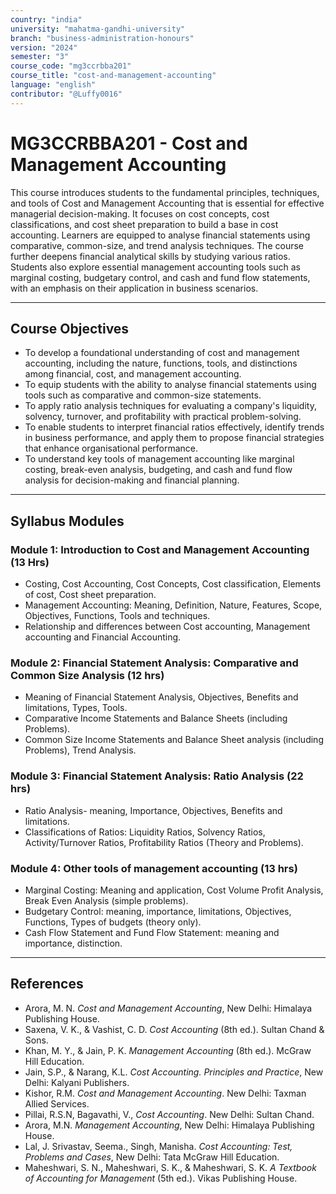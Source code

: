 ```yaml
---
country: "india"
university: "mahatma-gandhi-university"
branch: "business-administration-honours"
version: "2024"
semester: "3"
course_code: "mg3ccrbba201"
course_title: "cost-and-management-accounting"
language: "english"
contributor: "@Luffy0016"
---
```

# MG3CCRBBA201 - Cost and Management Accounting

This course introduces students to the fundamental principles, techniques, and tools of Cost and Management Accounting that is essential for effective managerial decision-making. It focuses on cost concepts, cost classifications, and cost sheet preparation to build a base in cost accounting. Learners are equipped to analyse financial statements using comparative, common-size, and trend analysis techniques. The course further deepens financial analytical skills by studying various ratios. Students also explore essential management accounting tools such as marginal costing, budgetary control, and cash and fund flow statements, with an emphasis on their application in business scenarios.

---
## Course Objectives

* To develop a foundational understanding of cost and management accounting, including the nature, functions, tools, and distinctions among financial, cost, and management accounting.
* To equip students with the ability to analyse financial statements using tools such as comparative and common-size statements.
* To apply ratio analysis techniques for evaluating a company's liquidity, solvency, turnover, and profitability with practical problem-solving.
* To enable students to interpret financial ratios effectively, identify trends in business performance, and apply them to propose financial strategies that enhance organisational performance.
* To understand key tools of management accounting like marginal costing, break-even analysis, budgeting, and cash and fund flow analysis for decision-making and financial planning.

---
## Syllabus Modules

### Module 1: Introduction to Cost and Management Accounting (13 Hrs)
* Costing, Cost Accounting, Cost Concepts, Cost classification, Elements of cost, Cost sheet preparation.
* Management Accounting: Meaning, Definition, Nature, Features, Scope, Objectives, Functions, Tools and techniques.
* Relationship and differences between Cost accounting, Management accounting and Financial Accounting.

### Module 2: Financial Statement Analysis: Comparative and Common Size Analysis (12 hrs)
* Meaning of Financial Statement Analysis, Objectives, Benefits and limitations, Types, Tools.
* Comparative Income Statements and Balance Sheets (including Problems).
* Common Size Income Statements and Balance Sheet analysis (including Problems), Trend Analysis.

### Module 3: Financial Statement Analysis: Ratio Analysis (22 hrs)
* Ratio Analysis- meaning, Importance, Objectives, Benefits and limitations.
* Classifications of Ratios: Liquidity Ratios, Solvency Ratios, Activity/Turnover Ratios, Profitability Ratios (Theory and Problems).

### Module 4: Other tools of management accounting (13 hrs)
* Marginal Costing: Meaning and application, Cost Volume Profit Analysis, Break Even Analysis (simple problems).
* Budgetary Control: meaning, importance, limitations, Objectives, Functions, Types of budgets (theory only).
* Cash Flow Statement and Fund Flow Statement: meaning and importance, distinction.

---
## References
* Arora, M. N. *Cost and Management Accounting*, New Delhi: Himalaya Publishing House.
* Saxena, V. K., & Vashist, C. D. *Cost Accounting* (8th ed.). Sultan Chand & Sons.
* Khan, M. Y., & Jain, P. K. *Management Accounting* (8th ed.). McGraw Hill Education.
* Jain, S.P., & Narang, K.L. *Cost Accounting. Principles and Practice*, New Delhi: Kalyani Publishers.
* Kishor, R.M. *Cost and Management Accounting*. New Delhi: Taxman Allied Services.
* Pillai, R.S.N, Bagavathi, V., *Cost Accounting*. New Delhi: Sultan Chand.
* Arora, M.N. *Management Accounting*, New Delhi: Himalaya Publishing House.
* Lal, J. Srivastav, Seema., Singh, Manisha. *Cost Accounting: Test, Problems and Cases*, New Delhi: Tata McGraw Hill Education.
* Maheshwari, S. N., Maheshwari, S. K., & Maheshwari, S. K. *A Textbook of Accounting for Management* (5th ed.). Vikas Publishing House.